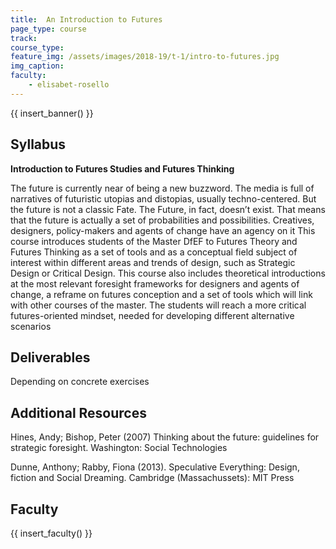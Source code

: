 ```yaml
---
title:  An Introduction to Futures
page_type: course
track:
course_type:
feature_img: /assets/images/2018-19/t-1/intro-to-futures.jpg
img_caption: 
faculty: 
    - elisabet-rosello
---
```


{{ insert_banner() }}

## Syllabus

**Introduction to Futures Studies and Futures Thinking**

The future is currently near of being a new buzzword. The media is full of narratives of futuristic utopias and distopias, usually techno-centered. But the future is not a classic Fate. The Future, in fact, doesn’t exist. That means that the future is actually a set of probabilities and possibilities. Creatives, designers, policy-makers and agents of change have an agency on it This course introduces students of the Master DfEF to Futures Theory and Futures Thinking as a set of tools and as a conceptual field subject of interest within different areas and trends of design, such as Strategic Design or Critical Design. This course also includes theoretical introductions at the most relevant foresight frameworks for designers and agents of change, a reframe on futures conception and a set of tools which will link with other courses of the master. The students will reach a more critical futures-oriented mindset, needed for developing different alternative scenarios


## Deliverables

Depending on concrete exercises

## Additional Resources

Hines, Andy; Bishop, Peter (2007) Thinking about the future: guidelines for strategic foresight. Washington: Social Technologies

Dunne, Anthony; Rabby, Fiona (2013). Speculative Everything: Design, fiction and Social Dreaming. Cambridge (Massachussets): MIT Press


## Faculty

{{ insert_faculty() }}
